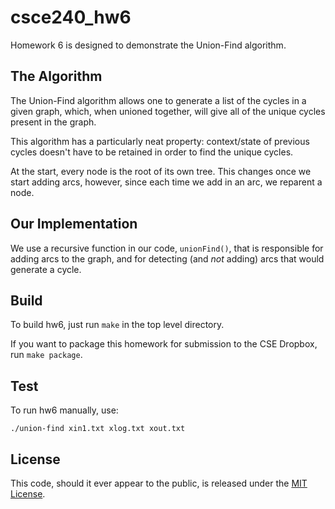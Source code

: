 csce240_hw6
==========

Homework 6 is designed to demonstrate the Union-Find algorithm.


## The Algorithm

The Union-Find algorithm allows one to generate a list of the cycles in a given graph, which, when unioned together, will give all of the unique cycles present in the graph.

This algorithm has a particularly neat property: context/state of previous cycles doesn't have to be retained in order to find the unique cycles.

At the start, every node is the root of its own tree. This changes once we start adding arcs, however, since each time we add in an arc, we reparent a node.


## Our Implementation

We use a recursive function in our code, `unionFind()`, that is responsible for adding arcs to the graph, and for detecting (and *not* adding) arcs that would generate a cycle.


## Build

To build hw6, just run `make` in the top level directory.

If you want to package this homework for submission to the CSE Dropbox, run `make package`.


## Test

To run hw6 manually, use:

    ./union-find xin1.txt xlog.txt xout.txt



## License

This code, should it ever appear to the public, is released under the [MIT License][1].


   [1]: http://choosealicense.com/licenses/mit/
